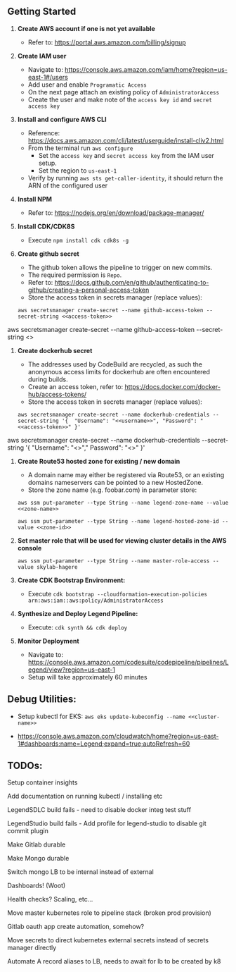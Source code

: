 ## Getting Started

1. **Create AWS account if one is not yet available**
    - Refer to: https://portal.aws.amazon.com/billing/signup
1. **Create IAM user**
    - Navigate to: https://console.aws.amazon.com/iam/home?region=us-east-1#/users
    - Add user and enable `Programatic Access`
    - On the next page attach an existing policy of `AdministratorAccess`
    - Create the user and make note of the `access key id` and `secret access key`
1. **Install and configure AWS CLI**
    - Reference: https://docs.aws.amazon.com/cli/latest/userguide/install-cliv2.html
    - From the terminal run `aws configure`
        - Set the `access key` and `secret access key` from the IAM user setup.  
        - Set the region to `us-east-1`
    - Verify by running `aws sts get-caller-identity`, it should return the ARN of the configured user

1. **Install NPM**
    - Refer to: https://nodejs.org/en/download/package-manager/
1. **Install CDK/CDK8S**
    - Execute `npm install cdk cdk8s -g`
1. **Create github secret**
    - The github token allows the pipeline to trigger on new commits.
    - The required permission is `Repo`.  
    - Refer to: https://docs.github.com/en/github/authenticating-to-github/creating-a-personal-access-token
    - Store the access token in secrets manager (replace values): 
    
    `aws secretsmanager create-secret --name github-access-token --secret-string <<access-token>>`

aws secretsmanager create-secret --name github-access-token --secret-string <<access-token>>

1. **Create dockerhub secret**
    - The addresses used by CodeBuild are recycled, as such the anonymous access limits for dockerhub are often encountered during builds.
    - Create an access token, refer to: https://docs.docker.com/docker-hub/access-tokens/
    - Store the access token in secrets manager (replace values):

    `aws secretsmanager create-secret --name dockerhub-credentials --secret-string '{  "Username": "<<username>>", "Password": "<<access-token>>" }'`

aws secretsmanager create-secret --name dockerhub-credentials --secret-string '{  "Username": "<<username>>"," Password": "<<access-token>>" }'

1. **Create Route53 hosted zone for existing / new domain**
    - A domain name may either be registered via Route53, or an existing domains nameservers can be pointed to a new HostedZone.
    - Store the zone name (e.g. foobar.com) in parameter store:
    
    `aws ssm put-parameter --type String --name legend-zone-name --value <<zone-name>>`
    
    `aws ssm put-parameter --type String --name legend-hosted-zone-id --value <<zone-id>>`

1. **Set master role that will be used for viewing cluster details in the AWS console**

    `aws ssm put-parameter --type String --name master-role-access --value skylab-hagere`

1. **Create CDK Bootstrap Environment:**

    - Execute `cdk bootstrap --cloudformation-execution-policies arn:aws:iam::aws:policy/AdministratorAccess`

1. **Synthesize and Deploy Legend Pipeline:** 

    - Execute: `cdk synth && cdk deploy`

1. **Monitor Deployment**
    - Navigate to: https://console.aws.amazon.com/codesuite/codepipeline/pipelines/Legend/view?region=us-east-1
    - Setup will take approximately 60 minutes

## Debug Utilities:

- Setup kubectl for EKS: `aws eks update-kubeconfig --name <<cluster-name>>`

- https://console.aws.amazon.com/cloudwatch/home?region=us-east-1#dashboards:name=Legend;expand=true;autoRefresh=60

## TODOs:

Setup container insights

Add documentation on running kubectl / installing etc

LegendSDLC build fails - need to disable docker integ test stuff

LegendStudio build fails - Add profile for legend-studio to disable git commit plugin 

Make Gitlab durable

Make Mongo durable

Switch mongo LB to be internal instead of external

Dashboards! (Woot)

Health checks? Scaling, etc...

Move master kubernetes role to pipeline stack (broken prod provision)

Gitlab oauth app create automation, somehow?

Move secrets to direct kubernetes external secrets instead of secrets manager directly

Automate A record aliases to LB, needs to await for lb to be created by k8